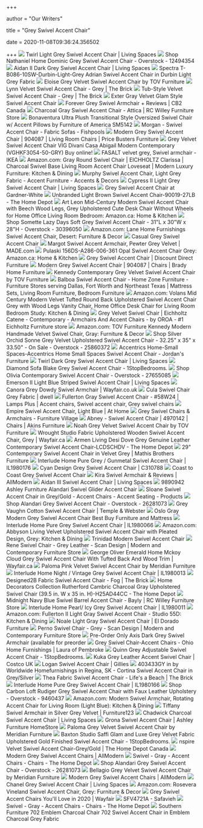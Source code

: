 +++
        
author = "Our Writers"
        
title = "Grey Swivel Accent Chair"
        
date = 2020-11-08T09:36:24.356502
        
+++
[ ![](https://www.livingspaces.com/globalassets/productassets/200000-299999/240000-249999/244000-244999/244300-244399/244379/cv_09_244379_light_grey_fabric_swivel_accent_chair_signature_01.jpg?w=415&h=280&mode=pad)](https://www.livingspaces.com/globalassets/productassets/200000-299999/240000-249999/244000-244999/244300-244399/244379/cv_09_244379_light_grey_fabric_swivel_accent_chair_signature_01.jpg?w=415&h=280&mode=pad) Twirl Light Grey Swivel Accent Chair | Living Spaces
[ ![](https://ak1.ostkcdn.com/images/products/12494354/Dominic-Swivel-Accent-Chair-by-Nathaniel-Home-aed1ccb7-8227-41a6-83bf-54acc1b581f5_600.jpg?impolicy=medium)](https://ak1.ostkcdn.com/images/products/12494354/Dominic-Swivel-Accent-Chair-by-Nathaniel-Home-aed1ccb7-8227-41a6-83bf-54acc1b581f5_600.jpg?impolicy=medium) Shop Nathaniel Home Dominic Grey Swivel Accent Chair - Overstock - 12494354
[ ![](https://www.livingspaces.com/globalassets/productassets/200000-299999/240000-249999/245000-245999/245200-245299/245228/cv_09_245228_dark_grey_fabric_swivel_accent_chair_signature_01.jpg?w=415&h=280&mode=pad)](https://www.livingspaces.com/globalassets/productassets/200000-299999/240000-249999/245000-245999/245200-245299/245228/cv_09_245228_dark_grey_fabric_swivel_accent_chair_signature_01.jpg?w=415&h=280&mode=pad) Aidan II Dark Grey Swivel Accent Chair | Living Spaces
[ ![](http://www.dynamichomedecor.com/mm5/Images/spectra/Adrian-Swivel-Chair-Durbin-Light-Grey.jpg)](http://www.dynamichomedecor.com/mm5/Images/spectra/Adrian-Swivel-Chair-Durbin-Light-Grey.jpg) Spectra T-B086-10SW-Durbin-Light-Grey Adrian Swivel Accent Chair in Durbin  Light Grey Fabric
[ ![](https://sep.yimg.com/ca/I/yhst-140356018263620_2641_44609115768)](https://sep.yimg.com/ca/I/yhst-140356018263620_2641_44609115768) Eloise Grey Velvet Swivel Accent Chair by TOV Furniture
[ ![](https://cdn.shopify.com/s/files/1/2660/5202/products/shopify-image_81e58f2b-912b-413b-86f7-72b494e208c2_1400x.jpg?v=1596590188)](https://cdn.shopify.com/s/files/1/2660/5202/products/shopify-image_81e58f2b-912b-413b-86f7-72b494e208c2_1400x.jpg?v=1596590188) Lynn Velvet Swivel Accent Chair - Grey | The Brick
[ ![](https://cdn.shopify.com/s/files/1/2660/5202/products/ST823GSC_HC_1400x.jpg?v=1598897482)](https://cdn.shopify.com/s/files/1/2660/5202/products/ST823GSC_HC_1400x.jpg?v=1598897482) Tub-Style Velvet Swivel Accent Chair - Grey | The Brick
[ ![](https://www.finallyhomefurnishings.com/v/vspfiles/photos/904087-2T.jpg)](https://www.finallyhomefurnishings.com/v/vspfiles/photos/904087-2T.jpg) Exter Gray Velvet Glam Style Swivel Accent Chair
[ ![](https://cb2.scene7.com/is/image/CB2/JFForeverSwivelChairSHS20_1x1/$web_zoom$/200210133006/forever-grey-swivel-armchair.jpg)](https://cb2.scene7.com/is/image/CB2/JFForeverSwivelChairSHS20_1x1/$web_zoom$/200210133006/forever-grey-swivel-armchair.jpg) Forever Grey Swivel Armchair + Reviews | CB2 Canada
[ ![](http://static.rcwilley.com/products/111024315/Charcoal-Gray-Swivel-Accent-Chair---Attica-rcwilley-image1~800.jpg)](http://static.rcwilley.com/products/111024315/Charcoal-Gray-Swivel-Accent-Chair---Attica-rcwilley-image1~800.jpg) Charcoal Gray Swivel Accent Chair - Attica | RC Willey Furniture Store
[ ![](https://www.finallyhomefurnishings.com/v/vspfiles/photos/SM5142GY-CH-2T.jpg)](https://www.finallyhomefurnishings.com/v/vspfiles/photos/SM5142GY-CH-2T.jpg) Bonaventura Ultra Plush Transitional Style Oversized Swivel Chair w/ Accent  Pillows by Furniture of America SM5142
[ ![](https://www.fishpools.co.uk/images/products/standard/54077.jpg)](https://www.fishpools.co.uk/images/products/standard/54077.jpg) Morgan - Swivel Accent Chair - Fabric Sofas - Fishpools
[ ![](https://s3.amazonaws.com/furniture.retailcatalog.us/products/425294056/large/accent-chair-9572-1.jpg)](https://s3.amazonaws.com/furniture.retailcatalog.us/products/425294056/large/accent-chair-9572-1.jpg) Modern Grey Swivel Accent Chair | 904087 | Living Room Chairs | Price  Busters Furniture
[ ![](https://nyfurnitureoutlets.com/media/cache/sylius_shop_product_original/20/d7/21b2d5099ad5c8aa058eeee48208.jpeg)](https://nyfurnitureoutlets.com/media/cache/sylius_shop_product_original/20/d7/21b2d5099ad5c8aa058eeee48208.jpeg) Grey Velvet Swivel Accent Chair VIG Divani Casa Abigail Modern Contemporary  (VGHKF3054-50-GRY) Buy online!
[ ![](https://www.ikea.com/gb/en/images/products/fasalt-swivel-armchair-velvet-grey__0766661_PE753856_S5.JPG?f=s)](https://www.ikea.com/gb/en/images/products/fasalt-swivel-armchair-velvet-grey__0766661_PE753856_S5.JPG?f=s) FASALT velvet grey, Swivel armchair - IKEA
[ ![](https://images-na.ssl-images-amazon.com/images/I/61cerxExxSL._AC_SL1024_.jpg)](https://images-na.ssl-images-amazon.com/images/I/61cerxExxSL._AC_SL1024_.jpg) Amazon.com: Gray Round Swivel Chair | EICHHOLTZ Clarissa | Charcoal Swivel  Base Living Room Accent Chair Loveseat | Modern Luxury Furniture: Kitchen &  Dining
[ ![](https://furniture7.com/pub/media/catalog/product/cache/1/image/560x560/beff4985b56e3afdbeabfc89641a4582/M/U/MURPHYCHGR.jpg)](https://furniture7.com/pub/media/catalog/product/cache/1/image/560x560/beff4985b56e3afdbeabfc89641a4582/M/U/MURPHYCHGR.jpg) Murphy Swivel Accent Chair, Light Grey Fabric - Accent Furniture - Accents  & Decors
[ ![](https://www.livingspaces.com/globalassets/productassets/200000-299999/240000-249999/247000-247999/247200-247299/247284/cv_09_247284_light_grey_fabric_swivel_accent_chair_front_02.jpg?w=415&h=280&mode=pad)](https://www.livingspaces.com/globalassets/productassets/200000-299999/240000-249999/247000-247999/247200-247299/247284/cv_09_247284_light_grey_fabric_swivel_accent_chair_front_02.jpg?w=415&h=280&mode=pad) Cypress II Light Grey Swivel Accent Chair | Living Spaces
[ ![](https://gw-product.s3.amazonaws.com/126357.jpg)](https://gw-product.s3.amazonaws.com/126357.jpg) Grey Swivel Accent Chair at Gardner-White
[ ![](https://images.homedepot-static.com/productImages/a49fb8c2-31f6-4ea6-91ce-da2520fdcff9/svn/light-brown-accent-chairs-90019-27lb-64_600.jpg)](https://images.homedepot-static.com/productImages/a49fb8c2-31f6-4ea6-91ce-da2520fdcff9/svn/light-brown-accent-chairs-90019-27lb-64_600.jpg) Unbranded Light Brown Swivel Accent Chair-90019-27LB - The Home Depot
[ ![](https://images-na.ssl-images-amazon.com/images/I/A1sOujpR1lL._AC_SX522_.jpg)](https://images-na.ssl-images-amazon.com/images/I/A1sOujpR1lL._AC_SX522_.jpg) Art Leon Mid-Century Modern Swivel Accent Chair with Beech Wood Legs, Grey  Upholstered Cute Desk Chair Without Wheels for Home Office Living Room  Bedroom: Amazon.ca: Home & Kitchen
[ ![](https://ak1.ostkcdn.com/images/products/30396050/Somette-Lazy-Days-Soft-Grey-Swivel-Accent-Chair-b6f4576a-0e70-406c-8386-8ed1b8074ec3.jpg)](https://ak1.ostkcdn.com/images/products/30396050/Somette-Lazy-Days-Soft-Grey-Swivel-Accent-Chair-b6f4576a-0e70-406c-8386-8ed1b8074ec3.jpg) Shop Somette Lazy Days Soft Grey Swivel Accent Chair - 31"L x 30"W x 28"H -  Overstock - 30396050
[ ![](https://images-na.ssl-images-amazon.com/images/I/81js-bsNQuL._AC_SY450_.jpg)](https://images-na.ssl-images-amazon.com/images/I/81js-bsNQuL._AC_SY450_.jpg) Amazon.com: Lane Home Furnishings Swivel Accent Chair, Desert: Furniture &  Decor
[ ![](https://frooglefurniture.com/36791-large_default/casual-grey-swivel-accent-chair.jpg)](https://frooglefurniture.com/36791-large_default/casual-grey-swivel-accent-chair.jpg) Casual Grey Swivel Accent Chair
[ ![](https://img.made.com/image/upload/c_pad,d_made.svg,f_auto,w_1055,dpr_1.0,q_auto:best/v4/catalog/product/asset/d/e/5/a/de5aefa3f87d904b8c1f9f2a399c377570900c64_SOFMGT026GRY_UK_MARGOT_Swivel_Accent_Chair_Old_Pewter_Grey_Velvet_LB08.jpg)](https://img.made.com/image/upload/c_pad,d_made.svg,f_auto,w_1055,dpr_1.0,q_auto:best/v4/catalog/product/asset/d/e/5/a/de5aefa3f87d904b8c1f9f2a399c377570900c64_SOFMGT026GRY_UK_MARGOT_Swivel_Accent_Chair_Old_Pewter_Grey_Velvet_LB08.jpg) Margot Swivel Accent Armchair, Pewter Grey Velvet | MADE.com
[ ![](https://images-na.ssl-images-amazon.com/images/I/91W3VVbE02L._AC_SX355_.jpg)](https://images-na.ssl-images-amazon.com/images/I/91W3VVbE02L._AC_SX355_.jpg) Pulaski 156DS-A286-006-361 Opal Swivel Accent Chair Grey: Amazon.ca: Home &  Kitchen
[ ![](https://discountdirectfurniture.com/images/thumbs/0004119_grey-swivel-accent-chair_870.jpeg)](https://discountdirectfurniture.com/images/thumbs/0004119_grey-swivel-accent-chair_870.jpeg) Grey Swivel Accent Chair | Discount Direct Furniture
[ ![](https://s3.amazonaws.com/furniture.retailcatalog.us/products/425294056/large/accent-chair-9572-2.jpg)](https://s3.amazonaws.com/furniture.retailcatalog.us/products/425294056/large/accent-chair-9572-2.jpg) Modern Grey Swivel Accent Chair | 904087 | Chairs | Brady Home Furniture
[ ![](https://sep.yimg.com/ca/I/yhst-140356018263620_2639_38017322863)](https://sep.yimg.com/ca/I/yhst-140356018263620_2639_38017322863) Kennedy Contemporary Grey Velvet Swivel Accent Chair by TOV Furniture
[ ![](https://homezonefurniture.com/images/thumbs/0000115_balboa-swivel-accent-chair.jpeg)](https://homezonefurniture.com/images/thumbs/0000115_balboa-swivel-accent-chair.jpeg) Balboa Swivel Accent Chair - Home Zone Furniture - Furniture Stores serving  Dallas, Fort Worth and Northeast Texas | Mattress Sets, Living Room  Furniture, Bedroom Furniture
[ ![](https://images-na.ssl-images-amazon.com/images/I/91-yNMo5%2BZL._AC_SX522_.jpg)](https://images-na.ssl-images-amazon.com/images/I/91-yNMo5%2BZL._AC_SX522_.jpg) Amazon.com: Volans Mid Century Modern Velvet Tufted Round Back Upholstered Swivel  Accent Chair Grey with Wood Legs Vanity Chair, Home Office Desk Chair for  Living Room Bedroom Study: Kitchen & Dining
[ ![](https://st.hzcdn.com/simgs/fe112b0a0c6f8b53_4-1273/home-design.jpg)](https://st.hzcdn.com/simgs/fe112b0a0c6f8b53_4-1273/home-design.jpg) Grey Velvet Swivel Chair | Eichholtz Catene - Contemporary - Armchairs And Accent  Chairs - by OROA - #1 Eichholtz Furniture store
[ ![](https://images-na.ssl-images-amazon.com/images/I/91gOc8wEkhL._AC_SX522_.jpg)](https://images-na.ssl-images-amazon.com/images/I/91gOc8wEkhL._AC_SX522_.jpg) Amazon.com: TOV Furniture Kennedy Modern Handmade Velvet Swivel Chair,  Gray: Furniture & Decor
[ ![](https://ak1.ostkcdn.com/images/products/25860372/Silver-Orchid-Sonne-Grey-Velvet-Upholstered-Swivel-Accent-Chair-32.25-x-35-x-33.50-5b23ec60-ccb3-4143-9252-d6062e207f7a.jpg)](https://ak1.ostkcdn.com/images/products/25860372/Silver-Orchid-Sonne-Grey-Velvet-Upholstered-Swivel-Accent-Chair-32.25-x-35-x-33.50-5b23ec60-ccb3-4143-9252-d6062e207f7a.jpg) Shop Silver Orchid Sonne Grey Velvet Upholstered Swivel Accent Chair -  32.25" x 35" x 33.50" - On Sale - Overstock - 25860372
[ ![](https://s7d5.scene7.com/is/image/Jordans/JA4X44441_00?wid=378&hei=375)](https://s7d5.scene7.com/is/image/Jordans/JA4X44441_00?wid=378&hei=375) Accentrics Home-Small Spaces-Accentrics Home Small Spaces Swivel Accent  Chair - Jordan's Furniture
[ ![](https://www.livingspaces.com/globalassets/productassets/200000-299999/240000-249999/244000-244999/244300-244399/244379/cv_08_244379_dark_grey_fabric_swivel_accent_chair_front_02.jpg?w=415&h=280&mode=pad)](https://www.livingspaces.com/globalassets/productassets/200000-299999/240000-249999/244000-244999/244300-244399/244379/cv_08_244379_dark_grey_fabric_swivel_accent_chair_front_02.jpg?w=415&h=280&mode=pad) Twirl Dark Grey Swivel Accent Chair | Living Spaces
[ ![](https://cdn.1stopbedrooms.com/media/catalog/product/cache/1/image/790x650/667cc8115599233893af4c0b7918c94e/d/i/diamond-sofa-blake-grey-swivel-accent-chair_qb13213736.jpg)](https://cdn.1stopbedrooms.com/media/catalog/product/cache/1/image/790x650/667cc8115599233893af4c0b7918c94e/d/i/diamond-sofa-blake-grey-swivel-accent-chair_qb13213736.jpg) Diamond Sofa Blake Grey Swivel Accent Chair - 1StopBedrooms.
[ ![](https://ak1.ostkcdn.com/images/products/27655085/Olivia-Contemporary-Swivel-Accent-Chair-26782210-e5c0-4585-958f-dec456a4c1a5.jpg)](https://ak1.ostkcdn.com/images/products/27655085/Olivia-Contemporary-Swivel-Accent-Chair-26782210-e5c0-4585-958f-dec456a4c1a5.jpg) Shop Olivia Contemporary Swivel Accent Chair - Overstock - 27655085
[ ![](https://www.livingspaces.com/globalassets/productassets/200000-299999/240000-249999/247000-247999/247300-247399/247394/cv_12_247394_light_blue_striped_fabric_accent_chair_signature_01.jpg?w=415&h=280&mode=pad)](https://www.livingspaces.com/globalassets/productassets/200000-299999/240000-249999/247000-247999/247300-247399/247394/cv_12_247394_light_blue_striped_fabric_accent_chair_signature_01.jpg?w=415&h=280&mode=pad) Emerson II Light Blue Striped Swivel Accent Chair | Living Spaces
[ ![](https://secure.img1-fg.wfcdn.com/im/46902960/compr-r85/9904/99041399/dowdy-swivel-armchair.jpg)](https://secure.img1-fg.wfcdn.com/im/46902960/compr-r85/9904/99041399/dowdy-swivel-armchair.jpg) Canora Grey Dowdy Swivel Armchair | Wayfair.co.uk
[ ![](https://i1.adis.ws/i/dwell/150577?$dwl_1000$)](https://i1.adis.ws/i/dwell/150577?$dwl_1000$) Cula Swivel Chair Grey Fabric | dwell
[ ![](https://i.pinimg.com/originals/86/aa/45/86aa453d959a8969001582016e4ea6b7.png)](https://i.pinimg.com/originals/86/aa/45/86aa453d959a8969001582016e4ea6b7.png) Fullerton Gray Swivel Accent Chair - #58W24 | Lamps Plus | Accent chairs, Swivel  accent chair, Grey swivel chairs
[ ![](https://www.athome.com/dw/image/v2/AAYZ_PRD/on/demandware.static/-/Sites-AtHome/default/dw31f7c49d/images/124265241.jpg?sw=1268&sh=1992&sm=fit)](https://www.athome.com/dw/image/v2/AAYZ_PRD/on/demandware.static/-/Sites-AtHome/default/dw31f7c49d/images/124265241.jpg?sw=1268&sh=1992&sm=fit) Empire Swivel Accent Chair, Light Blue | At Home
[ ![](https://i1.adis.ws/i/fv/PRODZFRSP000000000027563_bouyant-legend_swivel-chair_kingston-silver?$medium$&fmt=webp)](https://i1.adis.ws/i/fv/PRODZFRSP000000000027563_bouyant-legend_swivel-chair_kingston-silver?$medium$&fmt=webp) Grey Swivel Chairs & Armchairs - Furniture Village
[ ![](https://s3.amazonaws.com/furniture.retailcatalog.us/products/425521240/large/abney-accent-chair-0.jpg)](https://s3.amazonaws.com/furniture.retailcatalog.us/products/425521240/large/abney-accent-chair-0.jpg) Abney - Swivel Accent Chair | 4970142 | Chairs | Akins Furniture
[ ![](https://sep.yimg.com/ca/I/yhst-140356018263620_2636_1920657695)](https://sep.yimg.com/ca/I/yhst-140356018263620_2636_1920657695) Noah Grey Velvet Swivel Accent Chair by TOV Furniture
[ ![](https://secure.img1-fg.wfcdn.com/im/23961207/compr-r85/9107/91074378/fabric-upholstered-wooden-swivel-accent-chair-grey.jpg)](https://secure.img1-fg.wfcdn.com/im/23961207/compr-r85/9107/91074378/fabric-upholstered-wooden-swivel-accent-chair-grey.jpg) Wrought Studio Fabric Upholstered Wooden Swivel Accent Chair, Grey |  Wayfair.ca
[ ![](https://images.homedepot-static.com/productImages/12734e5b-e938-47bd-966c-5f2c6ab508d2/svn/dove-grey-armen-living-accent-chairs-lcdschdv-64_600.jpg)](https://images.homedepot-static.com/productImages/12734e5b-e938-47bd-966c-5f2c6ab508d2/svn/dove-grey-armen-living-accent-chairs-lcdschdv-64_600.jpg) Armen Living Desi Dove Grey Genuine Leather Contemporary Swivel Accent Chair-LCDSCHDV  - The Home Depot
[ ![](https://www.mathisbrothers.com/dw/image/v2/AAYQ_PRD/on/demandware.static/-/Sites-mathisbrothers-master/default/dw16133e54/images/products/hires/BLVD/BLVD-A1039_SWIVEL/BLVD-A1039_SWIVEL_01.jpg?sw=1000&sh=1000&sm=fit)](https://www.mathisbrothers.com/dw/image/v2/AAYQ_PRD/on/demandware.static/-/Sites-mathisbrothers-master/default/dw16133e54/images/products/hires/BLVD/BLVD-A1039_SWIVEL/BLVD-A1039_SWIVEL_01.jpg?sw=1000&sh=1000&sm=fit) 29" Contemporary Swivel Accent Chair in Velvet Grey | Mathis Brothers  Furniture
[ ![](https://imgdataserver.com/items/interludehome-accent-chair-il1980176_zm.jpg)](https://imgdataserver.com/items/interludehome-accent-chair-il1980176_zm.jpg) Interlude Home Pure Grey / Gunmetal Swivel Accent Chair | IL1980176
[ ![](https://imgdataserver.com/items/cyandesign-club-chair-c310788_zm.jpg)](https://imgdataserver.com/items/cyandesign-club-chair-c310788_zm.jpg) Cyan Design Grey Swivel Accent Chair | C310788
[ ![](https://cdn.theclassyhome.com/600x600/CTC-48123.jpg)](https://cdn.theclassyhome.com/600x600/CTC-48123.jpg) Coast to Coast Grey Swivel Accent Chair
[ ![](https://secure.img1-fg.wfcdn.com/im/12759585/compr-r85/1173/117396789/kira-swivel-armchair.jpg)](https://secure.img1-fg.wfcdn.com/im/12759585/compr-r85/1173/117396789/kira-swivel-armchair.jpg) Kira Swivel Armchair & Reviews | AllModern
[ ![](https://www.livingspaces.com/globalassets/productassets/200000-299999/240000-249999/245000-245999/245200-245299/245228/245228_grey_fabric_swivel_accent_chair_1.jpg?w=1911&h=1288&mode=pad)](https://www.livingspaces.com/globalassets/productassets/200000-299999/240000-249999/245000-245999/245200-245299/245228/245228_grey_fabric_swivel_accent_chair_1.jpg?w=1911&h=1288&mode=pad) Aidan III Swivel Accent Chair | Living Spaces
[ ![](https://static.homelivingfurniture.com/data/vendors/8/items/264979/big/9890942.jpg)](https://static.homelivingfurniture.com/data/vendors/8/items/264979/big/9890942.jpg) 9890942 Ashley Furniture Alandari Swivel Glider Accent Chair
[ ![](https://worldwidehomefurnishingsinc.com/media/catalog/product/cache/1/image/040ec09b1e35df139433887a97daa66f/4/0/403-610GY_GL_8.jpg)](https://worldwidehomefurnishingsinc.com/media/catalog/product/cache/1/image/040ec09b1e35df139433887a97daa66f/4/0/403-610GY_GL_8.jpg) Sloane Swivel Accent Chair in Grey/Gold - Accent Chairs - Accent Seating -  Products
[ ![](https://ak1.ostkcdn.com/images/products/26281073/Alandari-Grey-Swivel-Accent-Chair-c677c752-851a-4509-b7df-73aaeff45969.jpg)](https://ak1.ostkcdn.com/images/products/26281073/Alandari-Grey-Swivel-Accent-Chair-c677c752-851a-4509-b7df-73aaeff45969.jpg) Shop Alandari Grey Swivel Accent Chair - Overstock - 26281073
[ ![](https://img.zcdn.com.au/lf/8/hash/25825/19090573/4/Grey-Vaughn-Cotton-Swivel-Accent-Chair-32261.jpg)](https://img.zcdn.com.au/lf/8/hash/25825/19090573/4/Grey-Vaughn-Cotton-Swivel-Accent-Chair-32261.jpg) Grey Vaughn Cotton Swivel Accent Chair | Temple & Webster
[ ![](https://mfmd.rencdn.com/product/coaster_furniture/images/904087_5.jpg)](https://mfmd.rencdn.com/product/coaster_furniture/images/904087_5.jpg) Oslo Gray Modern Grey Swivel Accent Chair Best Buy Furniture and Mattress
[ ![](https://imgdataserver.com/items/interludehome-accent-chair-il1980066_wd.jpg)](https://imgdataserver.com/items/interludehome-accent-chair-il1980066_wd.jpg) Interlude Home Pure Grey Swivel Accent Chair | IL1980066
[ ![](https://images-na.ssl-images-amazon.com/images/I/91472dZER0L._AC_SX522_.jpg)](https://images-na.ssl-images-amazon.com/images/I/91472dZER0L._AC_SX522_.jpg) Amazon.com: Abbyson Living Velvet Upholstered Swivel Accent Chair with  Pleated Design, Grey: Kitchen & Dining
[ ![](https://www.furniturestorelosangeles.com/media/catalog/product/cache/129a259241765e489b54e5ef74d5b176/m/o/modern_accent_chair-6912w.jpg)](https://www.furniturestorelosangeles.com/media/catalog/product/cache/129a259241765e489b54e5ef74d5b176/m/o/modern_accent_chair-6912w.jpg) Trinidad Modern Swivel Accent Chair
[ ![](https://cdn.shopify.com/s/files/1/0069/1342/products/1306-RENE-SWIVEL-CHAIR3_2048x.jpg?v=1596643978)](https://cdn.shopify.com/s/files/1/0069/1342/products/1306-RENE-SWIVEL-CHAIR3_2048x.jpg?v=1596643978) Rene Swivel Chair - Grey Leather - Scan Design | Modern and Contemporary  Furniture Store
[ ![](https://secure.img1-fg.wfcdn.com/im/43354878/resize-h800-w800%5Ecompr-r85/8910/89100629/Emerald+Home+Mckoy+Cloud+Grey+Swivel+Accent+Chair+With+Tufted+Back+And+Wood+Trim.jpg)](https://secure.img1-fg.wfcdn.com/im/43354878/resize-h800-w800%5Ecompr-r85/8910/89100629/Emerald+Home+Mckoy+Cloud+Grey+Swivel+Accent+Chair+With+Tufted+Back+And+Wood+Trim.jpg) George Oliver Emerald Home Mckoy Cloud Grey Swivel Accent Chair With Tufted  Back And Wood Trim | Wayfair.ca
[ ![](https://futonland.com/common/images/products/large/MF-PALOMA-585-PK-AC.jpg)](https://futonland.com/common/images/products/large/MF-PALOMA-585-PK-AC.jpg) Paloma Pink Velvet Swivel Accent Chair by Meridian Furniture
[ ![](https://imgdataserver.com/items/interludehome-accent-chair-il1980013_wd.jpg)](https://imgdataserver.com/items/interludehome-accent-chair-il1980013_wd.jpg) Interlude Home Night / Vintage Grey Swivel Accent Chair | IL1980013
[ ![](https://cdn.shopify.com/s/files/1/2660/5202/products/16041841_AC_064f8fe5-3715-40c6-95ff-6be940770efe_1400x.jpg?v=1598897265)](https://cdn.shopify.com/s/files/1/2660/5202/products/16041841_AC_064f8fe5-3715-40c6-95ff-6be940770efe_1400x.jpg?v=1598897265) Designed2B Fabric Swivel Accent Chair - Fog | The Brick
[ ![](https://images.homedepot-static.com/productImages/e68314f1-685a-4957-874d-ad0bbb084e76/svn/cambric-charcoal-home-decorators-collection-accent-chairs-h25ad44cc-a0_600.jpg)](https://images.homedepot-static.com/productImages/e68314f1-685a-4957-874d-ad0bbb084e76/svn/cambric-charcoal-home-decorators-collection-accent-chairs-h25ad44cc-a0_600.jpg) Home Decorators Collection Rutherford Cambric Charcoal Gray Upholstered Swivel  Chair (39.5 in. W x 35 in. H)-H25AD44CC - The Home Depot
[ ![](http://static.rcwilley.com/products/110538218/Midnight-Navy-Blue-Swivel-Barrel-Accent-Chair---Bayly-rcwilley-image1~800.jpg)](http://static.rcwilley.com/products/110538218/Midnight-Navy-Blue-Swivel-Barrel-Accent-Chair---Bayly-rcwilley-image1~800.jpg) Midnight Navy Blue Swivel Barrel Accent Chair - Bayly | RC Willey Furniture  Store
[ ![](https://imgdataserver.com/items/interludehome-accent-chair-il1980011_wd.jpg)](https://imgdataserver.com/items/interludehome-accent-chair-il1980011_wd.jpg) Interlude Home Pearl/ Icy Grey Swivel Accent Chair | IL1980011
[ ![](https://m.media-amazon.com/images/S/aplus-media/sc/9a2b55c1-e39a-437c-b05e-49f3bac2e379.__CR0,0,970,600_PT0_SX970_V1___.jpg)](https://m.media-amazon.com/images/S/aplus-media/sc/9a2b55c1-e39a-437c-b05e-49f3bac2e379.__CR0,0,970,600_PT0_SX970_V1___.jpg) Amazon.com: Fullerton II Light Gray Swivel Accent Chair - Studio 55D:  Kitchen & Dining
[ ![](https://media-1.eldoradofurniture.com/images/products/marketing/2018-09/SWIVEL-ACCENT-CHAIR-NOALE-LIGHT-GRAY--EL-DORADO-FURNITURE-8KUK-201-160711518-01_MEDIUM.jpg)](https://media-1.eldoradofurniture.com/images/products/marketing/2018-09/SWIVEL-ACCENT-CHAIR-NOALE-LIGHT-GRAY--EL-DORADO-FURNITURE-8KUK-201-160711518-01_MEDIUM.jpg) Noale Light Gray Swivel Accent Chair | El Dorado Furniture
[ ![](https://cdn.shopify.com/s/files/1/0069/1342/products/1360-PERNO-CHAIR-grey1_e8e7a19b-7967-4113-97cf-f2430815184e_2048x.jpg?v=1562619576)](https://cdn.shopify.com/s/files/1/0069/1342/products/1360-PERNO-CHAIR-grey1_e8e7a19b-7967-4113-97cf-f2430815184e_2048x.jpg?v=1562619576) Perno Swivel Chair - Grey - Scan Design | Modern and Contemporary Furniture  Store
[ ![](https://www.homelinefurniture.ie/media/catalog/product/cache/1/image/9df78eab33525d08d6e5fb8d27136e95/a/x/axis__dark_grey_armchair_1.jpg)](https://www.homelinefurniture.ie/media/catalog/product/cache/1/image/9df78eab33525d08d6e5fb8d27136e95/a/x/axis__dark_grey_armchair_1.jpg) Pre-Order Only Axis Dark Grey Swivel Armchair (available for preorder
[ ![](https://cdn.shopify.com/s/files/1/0374/5141/products/GreySwivelChair_530x@2x.jpg?v=1584733585)](https://cdn.shopify.com/s/files/1/0374/5141/products/GreySwivelChair_530x@2x.jpg?v=1584733585) Grey Swivel Chair-Accent Chairs - Ohio Home Furnishings | Laura of Pembroke
[ ![](https://cdn.1stopbedrooms.com/media/catalog/product/cache/1/image/790x650/667cc8115599233893af4c0b7918c94e/q/u/quinn-grey-adjustable-swivel-accent-chair_qb1315355.jpg)](https://cdn.1stopbedrooms.com/media/catalog/product/cache/1/image/790x650/667cc8115599233893af4c0b7918c94e/q/u/quinn-grey-adjustable-swivel-accent-chair_qb1315355.jpg) Quinn Grey Adjustable Swivel Accent Chair - 1StopBedrooms.
[ ![](https://www.costco.co.uk/medias/sys_master/images/h48/h68/33731433857054.jpg)](https://www.costco.co.uk/medias/sys_master/images/h48/h68/33731433857054.jpg) Kuka Grey Leather Accent Swivel Chair | Costco UK
[ ![](https://www.gillies.co.uk/media/catalog/product/cache/1/image/900x/db841c24d3c0bd9e0ac0831edf269784/4/0/401169-1.jpg)](https://www.gillies.co.uk/media/catalog/product/cache/1/image/900x/db841c24d3c0bd9e0ac0831edf269784/4/0/401169-1.jpg) Logan Swivel Accent Chair | Gillies
[ ![](https://images.webfronts.com/cache/frsmektfmdws.jpg?imgeng=/w_500/h_500/m_letterbox_ffffff_100)](https://images.webfronts.com/cache/frsmektfmdws.jpg?imgeng=/w_500/h_500/m_letterbox_ffffff_100) 403433GY in by Worldwide Homefurnishings in Regina, SK - Cortina Swivel  Accent Chair in Grey/Silver
[ ![](https://cdn.shopify.com/s/files/1/2660/5202/products/THEABMAC_AC_1400x.jpg?v=1598897600)](https://cdn.shopify.com/s/files/1/2660/5202/products/THEABMAC_AC_1400x.jpg?v=1598897600) Thea Fabric Swivel Accent Chair - Life's a Beach | The Brick
[ ![](https://imgdataserver.com/items/interludehome-accent-chair-il1980166_zm.jpg)](https://imgdataserver.com/items/interludehome-accent-chair-il1980166_zm.jpg) Interlude Home Pure Grey Swivel Accent Chair | IL1980166
[ ![](https://ak1.ostkcdn.com/images/products/is/images/direct/76d3c40bc9a996c6f456c30172eef8fe276539cf/Carbon-Loft-Rudiger-Grey-Swivel-Accent-Chair-with-Faux-Leather-Upholstery.jpg?impolicy=medium)](https://ak1.ostkcdn.com/images/products/is/images/direct/76d3c40bc9a996c6f456c30172eef8fe276539cf/Carbon-Loft-Rudiger-Grey-Swivel-Accent-Chair-with-Faux-Leather-Upholstery.jpg?impolicy=medium) Shop Carbon Loft Rudiger Grey Swivel Accent Chair with Faux Leather  Upholstery - Overstock - 9460437
[ ![](https://images-na.ssl-images-amazon.com/images/I/91Zo3WyxAbL._AC_SX522_.jpg)](https://images-na.ssl-images-amazon.com/images/I/91Zo3WyxAbL._AC_SX522_.jpg) Amazon.com: Modern Swivel Armchair, Rotating Accent Chair for Living Room  (Light Blue): Kitchen & Dining
[ ![](https://furniture123.co.uk/Images/TIFFSILV_1_Supersize.jpg?v=2)](https://furniture123.co.uk/Images/TIFFSILV_1_Supersize.jpg?v=2) Tiffany Swivel Armchair in Silver Grey Velvet | Furniture123
[ ![](https://www.livingspaces.com/globalassets/productassets/200000-299999/240000-249999/247000-247999/247200-247299/247283/247283_grey_fabric_swivel_signature_01.jpg?w=415&h=280&mode=pad)](https://www.livingspaces.com/globalassets/productassets/200000-299999/240000-249999/247000-247999/247200-247299/247283/247283_grey_fabric_swivel_signature_01.jpg?w=415&h=280&mode=pad) Chadwick Charcoal Swivel Accent Chair | Living Spaces
[ ![](https://ashleyfurniture.scene7.com/is/image/AshleyFurniture/A3000250-SW-P1-KO?$AFHS-PDP-Zoomed$)](https://ashleyfurniture.scene7.com/is/image/AshleyFurniture/A3000250-SW-P1-KO?$AFHS-PDP-Zoomed$) Grona Swivel Accent Chair | Ashley Furniture HomeStore
[ ![](https://futonland.com/common/images/products/large/MF-PALOMA-585-GRY-AC.jpg)](https://futonland.com/common/images/products/large/MF-PALOMA-585-GRY-AC.jpg) Paloma Grey Velvet Swivel Accent Chair by Meridian Furniture
[ ![](https://cdn.1stopbedrooms.com/media/catalog/product/cache/1/image/790x650/667cc8115599233893af4c0b7918c94e/b/a/baxton-studio-saffi-glam-and-luxe-grey-velvet-fabric-upholstered-gold-finished-swivel-accent-chair_qb13209965.jpg)](https://cdn.1stopbedrooms.com/media/catalog/product/cache/1/image/790x650/667cc8115599233893af4c0b7918c94e/b/a/baxton-studio-saffi-glam-and-luxe-grey-velvet-fabric-upholstered-gold-finished-swivel-accent-chair_qb13209965.jpg) Baxton Studio Saffi Glam and Luxe Grey Velvet Fabric Upholstered Gold  Finished Swivel Accent Chair - 1StopBedrooms.
[ ![](https://homedepot.scene7.com/is/image/homedepotcanada/p_1001536596.jpg?wid=1000&hei=1000&op_sharpen=1)](https://homedepot.scene7.com/is/image/homedepotcanada/p_1001536596.jpg?wid=1000&hei=1000&op_sharpen=1) nspire Velvet Swivel Accent Chair-Grey/Gold | The Home Depot Canada
[ ![](https://secure.img1-fg.wfcdn.com/im/77500163/resize-h310-w310%5Ecompr-r85/9443/94438093/mcintyre-swivel-2275-w-barrel-chair.jpg)](https://secure.img1-fg.wfcdn.com/im/77500163/resize-h310-w310%5Ecompr-r85/9443/94438093/mcintyre-swivel-2275-w-barrel-chair.jpg) Modern Grey Swivel Accent Chairs | AllModern
[ ![](https://images.homedepot-static.com/productImages/995e0bbe-6fdb-4701-827b-9cb2c32c25ab/svn/charcoal-modway-accent-chairs-eei-4138-cha-64_1000.jpg)](https://images.homedepot-static.com/productImages/995e0bbe-6fdb-4701-827b-9cb2c32c25ab/svn/charcoal-modway-accent-chairs-eei-4138-cha-64_1000.jpg) Swivel - Gray - Accent Chairs - Chairs - The Home Depot
[ ![](https://ak1.ostkcdn.com/images/products/26281073/Alandari-Grey-Swivel-Accent-Chair-0359c462-4e20-4a22-9f52-ac924a47b989.jpg)](https://ak1.ostkcdn.com/images/products/26281073/Alandari-Grey-Swivel-Accent-Chair-0359c462-4e20-4a22-9f52-ac924a47b989.jpg) Shop Alandari Grey Swivel Accent Chair - Overstock - 26281073
[ ![](https://futonland.com/common/images/products/large/MF-BELLAGIO-581-GRY-AC.jpg)](https://futonland.com/common/images/products/large/MF-BELLAGIO-581-GRY-AC.jpg) Bellagio Grey Velvet Swivel Accent Chair by Meridian Furniture
[ ![](https://secure.img1-fg.wfcdn.com/im/53796754/resize-h310-w310%5Ecompr-r85/1163/116343423/chaplin-swivel-barrel-chair.jpg)](https://secure.img1-fg.wfcdn.com/im/53796754/resize-h310-w310%5Ecompr-r85/1163/116343423/chaplin-swivel-barrel-chair.jpg) Modern Grey Swivel Accent Chairs | AllModern
[ ![](https://www.livingspaces.com/globalassets/productassets/200000-299999/250000-259999/256000-256999/256500-256599/256599/256599_grey_fabric_accent_chair_signature_01.jpg?w=415&h=280&mode=pad)](https://www.livingspaces.com/globalassets/productassets/200000-299999/250000-259999/256000-256999/256500-256599/256599/256599_grey_fabric_accent_chair_signature_01.jpg?w=415&h=280&mode=pad) Chanel Grey Swivel Accent Chair | Living Spaces
[ ![](https://images-na.ssl-images-amazon.com/images/I/A16-Xk5Em-L._AC_SY355_.jpg)](https://images-na.ssl-images-amazon.com/images/I/A16-Xk5Em-L._AC_SY355_.jpg) Amazon.com: Rosevera Vineland Swivel Accent Chair, Grey: Furniture & Decor
[ ![](https://secure.img1-fg.wfcdn.com/im/98664492/compr-r85/3927/39277226/default.jpg)](https://secure.img1-fg.wfcdn.com/im/98664492/compr-r85/3927/39277226/default.jpg) Grey Swivel Accent Chairs You'll Love in 2020 | Wayfair
[ ![](https://cdn.safavieh.com/furniture/sfv/zoom/SFV4721A-SIDE.jpg)](https://cdn.safavieh.com/furniture/sfv/zoom/SFV4721A-SIDE.jpg) SFV4721A - Safavieh
[ ![](https://images.homedepot-static.com/productImages/59e53efa-503f-40ea-9563-53dd4edcb6ab/svn/charcoal-boyel-living-accent-chairs-wf-hfsm-187c-64_1000.jpg)](https://images.homedepot-static.com/productImages/59e53efa-503f-40ea-9563-53dd4edcb6ab/svn/charcoal-boyel-living-accent-chairs-wf-hfsm-187c-64_1000.jpg) Swivel - Gray - Accent Chairs - Chairs - The Home Depot
[ ![](http://www.dynamichomedecor.com/mm5/Images/southern/702%20Emblem%20Charcoal.jpg)](http://www.dynamichomedecor.com/mm5/Images/southern/702%20Emblem%20Charcoal.jpg) Southern Furniture 702 Emblem Charcoal Chair 702 Swivel Accent Chair in  Emblem Charcoal Grey Fabric
